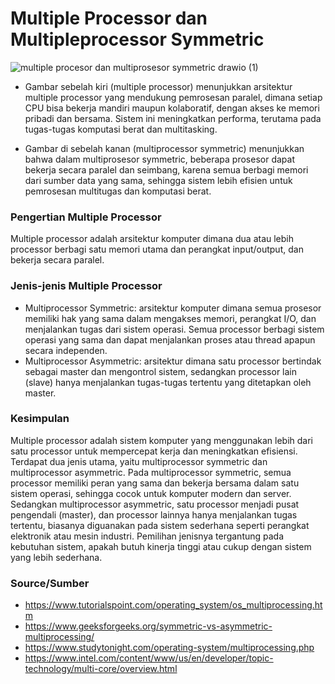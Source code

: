 # Multiple Processor dan Multipleprocessor Symmetric

![multiple procesor dan multiprosesor symmetric drawio (1)](https://github.com/user-attachments/assets/19293777-ed63-4b1e-9164-d326f41f696a)

* Gambar sebelah kiri (multiple processor) menunjukkan arsitektur multiple processor yang mendukung pemrosesan paralel, dimana setiap CPU bisa bekerja mandiri maupun kolaboratif, dengan akses ke memori pribadi dan bersama. Sistem ini meningkatkan performa, terutama pada tugas-tugas komputasi berat dan multitasking.

* Gambar di sebelah kanan (multiprocessor symmetric) menunjukkan bahwa dalam multiprosesor symmetric, beberapa prosesor dapat bekerja secara paralel dan seimbang, karena semua berbagi memori dari sumber data yang sama, sehingga sistem lebih efisien untuk pemrosesan multitugas dan komputasi berat.

### Pengertian Multiple Processor
Multiple processor adalah arsitektur komputer dimana dua atau lebih processor berbagi satu memori utama dan perangkat input/output, dan bekerja secara paralel.

### Jenis-jenis Multiple Processor
* Multiprocessor Symmetric: arsitektur komputer dimana semua prosesor memiliki hak yang sama dalam mengakses memori, perangkat I/O, dan menjalankan tugas dari sistem operasi. Semua processor berbagi sistem operasi yang sama dan dapat menjalankan proses atau thread apapun secara independen.
* Multiprocessor Asymmetric: arsitektur dimana satu processor bertindak sebagai master dan mengontrol sistem, sedangkan processor lain (slave) hanya menjalankan tugas-tugas tertentu yang ditetapkan oleh master.

### Kesimpulan
Multiple processor adalah sistem komputer yang menggunakan lebih dari satu processor untuk mempercepat kerja dan meningkatkan efisiensi. Terdapat dua jenis utama, yaitu multiprocessor symmetric dan multiprocessor asymmetric. Pada multiprocessor symmetric, semua processor memiliki peran yang sama dan bekerja bersama dalam satu sistem operasi, sehingga cocok untuk komputer modern dan server. Sedangkan multiprocessor asymmetric, satu processor menjadi pusat pengendali (master), dan processor lainnya hanya menjalankan tugas tertentu, biasanya diguanakan pada sistem sederhana seperti perangkat elektronik atau mesin industri. Pemilihan jenisnya tergantung pada kebutuhan sistem, apakah butuh kinerja tinggi atau cukup dengan sistem yang lebih sederhana.

### Source/Sumber
* https://www.tutorialspoint.com/operating_system/os_multiprocessing.htm
* https://www.geeksforgeeks.org/symmetric-vs-asymmetric-multiprocessing/
* https://www.studytonight.com/operating-system/multiprocessing.php
* https://www.intel.com/content/www/us/en/developer/topic-technology/multi-core/overview.html
